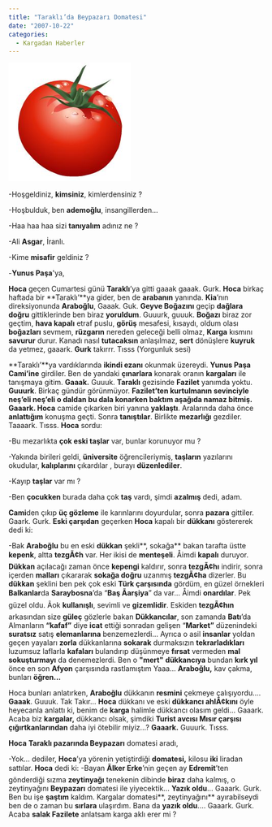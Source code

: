 ```yaml
---
title: "Taraklı’da Beypazarı Domatesi"
date: "2007-10-22"
categories: 
  - Kargadan Haberler
---
```


[![domates-01.jpg](../uploads/2007/10/domates-01.jpg)](../uploads/2007/10/domates-01.jpg "domates-01.jpg")

\-Hoşgeldiniz, **kimsiniz**, kimlerdensiniz ?

\-Hoşbulduk, ben **ademoğlu**, insangillerden...

\-Haa haa haa sizi **tanıyalım** adınız ne ?

\-Ali **Asgar**, İranlı.

\-Kime **misafir** geldiniz ?

\-**Yunus Paşa**'ya,

**Hoca** geçen Cumartesi günü **Taraklı**’ya gitti gaaak gaaak. Gurk. **Hoca** birkaç haftada bir **Taraklı’**ya gider, ben de **arabanın** yanında. **Kia**’nın direksiyonunda **Araboğlu**, Gaaak. Guk. **Geyve Boğazını** geçip **dağlara doğru** gittiklerinde ben biraz **yoruldum**. Guuurk, guuuk. **Boğazı** biraz zor geçtim, **hava kapalı** etraf puslu, **görüş** mesafesi, kısaydı, oldum olası **boğazları** sevmem, **rüzgarın** nereden geleceği belli olmaz, **Karga** kısmını **savurur** durur. Kanadı nasıl **tutacaksın** anlaşılmaz, **sert** dönüşlere **kuyruk** da yetmez, gaaark. **Gurk** takırrr. Tısss (Yorgunluk sesi)

**Taraklı’**ya vardıklarında **ikindi ezanı** okunmak üzereydi. **Yunus Paşa Cami’ine** girdiler. Ben de yandaki **çınarlara** konarak oranın **kargaları** ile tanışmaya gitim. **Gaaak.** Guuuk. **Taraklı** gezisinde **Fazilet** yanımda yoktu. **Guuurk**. Birkaç gündür görünmüyor. **Fazilet’**ten kurtulmanın **sevinciyle** neş’eli neş’eli o daldan bu dala **konarken** baktım aşağıda **namaz** bitmiş. Gaaark**. Hoca** camide çıkarken biri yanına **yaklaştı**. Aralarında daha önce **anlattığım** konuşma geçti. Sonra **tanıştılar**. Birlikte **mezarlığı** gezdiler. Taaaark. Tısss. **Hoca** sordu:

\-Bu mezarlıkta **çok eski taşlar** var, bunlar korunuyor mu ?

\-Yakında birileri geldi, **üniversite** öğrencileriymiş, **taşların** yazılarını okudular, **kalıplarını** çıkardılar , burayı **düzenlediler**.

\-Kayıp **taşlar** var mı ?

\-Ben **çocukken** burada daha çok **taş** vardı, şimdi **azalmış** dedi, adam.

**Cami**den çıkıp **üç gözleme** ile karınlarını doyurdular, sonra **pazara** gittiler. Gaark. Gurk. **Eski çarşıdan** geçerken **Hoca** kapalı bir **dükkanı** göstererek dedi ki:

\-Bak **Araboğlu** bu en eski **dükkan** şekli**, sokağa** bakan tarafta üstte **kepenk**, altta **tezgÃ¢h** var. Her ikisi de **menteşeli**. Åimdi **kapalı** duruyor. **Dükkan** açılacağı zaman önce **kepengi** kaldırır, sonra **tezgÃ¢hı** indirir, sonra içerden **malları** çıkararak **sokağa doğru** uzanmış **tezgÃ¢ha** dizerler. Bu **dükkan** şeklini ben pek çok eski **Türk çarşısında** gördüm, en güzel örnekleri **Balkanlar**da **Saraybosna**’da “**Baş Ãarşiya**” da var... Åimdi **onardılar**. Pek güzel oldu. Ãok **kullanışlı**, sevimli ve **gizemlidir**. Eskiden **tezgÃ¢hın** arkasından size **güleç** gözlerle bakan **Dükkancılar**, son zamanda **Batı**’da Almanların **“kafaf”** diye **icat** ettiği sonradan gelişen “**Market”** düzenindeki **suratsız** satış **elemanlarına** benzemezlerdi... Ayrıca o asil **insanlar** yoldan geçen yayaları **zorla** dükkanlarına **sokarak** durmaksızın **tekrarladıkları** luzumsuz laflarla **kafaları** bulandırıp düşünmeye **fırsat** vermeden **mal sokuşturmayı** da denemezlerdi. Ben o **"mert"** **dükkancıya** bundan **kırk yıl** önce en son **Afyon** çarşısında rastlamıştım Yaaa... **Araboğlu,** kav çakma, bunları **öğren...**

Hoca bunları anlatırken, **Araboğlu** dükkanın **resmini** çekmeye çalışıyordu.... **Gaaak**. Guuuk. Tak Takır... **Hoca** dükkanı ve eski **dükkancı ahlÃ¢kını** öyle heyecanla anlattı ki, benim de **karga** halimle dükkancı olasım geldi... Gaaark. Acaba biz **kargalar,** dükkancı olsak, şimdiki **Turist avcısı Mısır çarşısı çığırtkanlarından** daha iyi ötebilir miyiz...? **Gaaark.** Guuurk. Tısss.

**Hoca** **Taraklı pazarında Beypazarı** domatesi aradı,

\-Yok... dediler, **Hoca**’ya yörenin yetiştirdiği **domatesi,** kilosu **iki** liradan sattılar. **Hoca** dedi ki: -Bayan **Ãlker Erke**’nin geçen ay **Edremit**’ten gönderdiği sızma **zeytinyağı** tenekenin dibinde **biraz** daha kalmış, o zeytinyağını **Beypazarı** domatesi ile yiyecektik... **Yazık oldu**... Gaaark. Gurk. Ben bu işe **şaştım** kaldım. Kargalar domatesi**, zeytinyağını** ayırabilseydi ben de o zaman bu **sırlara** ulaşırdım. Bana da **yazık oldu**.... Gaaark. Gurk. Acaba **salak Fazilete** anlatsam karga aklı erer mi ?
